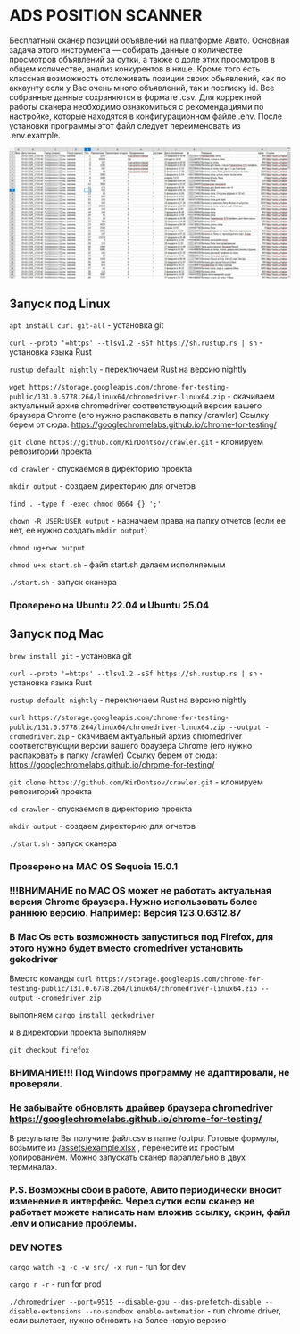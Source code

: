 # ADS POSITION SCANNER

Бесплатный сканер позиций объявлений на платформе Авито.
Основная задача этого инструмента — собирать данные о количестве просмотров объявлений за сутки, а также о доле этих просмотров в общем количестве, анализ конкурентов в нише. Кроме того есть классная возможность отслеживать позиции своих объявлений, как по аккаунту если у Вас очень много объявлений, так и посписку id.
Все собранные данные сохраняются в формате .csv.
Для корректной работы сканера необходимо ознакомиться с рекомендациями по настройке, которые находятся в конфигурационном файле .env. После установки программы этот файл следует переименовать из .env.example.

![example](https://github.com/KirDontsov/crawler/blob/master/assets/example.jpeg?raw=true)



## Запуск под Linux

```apt install curl git-all``` - установка git

```curl --proto '=https' --tlsv1.2 -sSf https://sh.rustup.rs | sh``` - установка языка Rust

```rustup default nightly``` - переключаем Rust на версию nightly

```wget https://storage.googleapis.com/chrome-for-testing-public/131.0.6778.264/linux64/chromedriver-linux64.zip``` - скачиваем актуальный архив chromedriver соответствующий версии вашего браузера Chrome (его нужно распаковать в папку /crawler)
Ссылку берем от сюда: https://googlechromelabs.github.io/chrome-for-testing/

```git clone https://github.com/KirDontsov/crawler.git``` - клонируем репозиторий проекта

```сd crawler``` - спускаемся в директорию проекта

```mkdir output``` - создаем директорию для отчетов

```find . -type f -exec chmod 0664 {} ';'```

```chown -R USER:USER output``` - назначаем права на папку отчетов (если ее нет, ее нужно создать ```mkdir output```)

```chmod ug+rwx output```

```chmod u+x start.sh``` - файл start.sh делаем исполняемым

```./start.sh``` - запуск сканера

### Проверено на Ubuntu 22.04 и Ubuntu 25.04



## Запуск под Mac

```brew install git``` - установка git

```curl --proto '=https' --tlsv1.2 -sSf https://sh.rustup.rs | sh``` - установка языка Rust

```rustup default nightly``` - переключаем Rust на версию nightly

```curl https://storage.googleapis.com/chrome-for-testing-public/131.0.6778.264/linux64/chromedriver-linux64.zip --output -cromedriver.zip``` - скачиваем актуальный архив chromedriver соответствующий версии вашего браузера Chrome (его нужно распаковать в папку /crawler)
Ссылку берем от сюда: https://googlechromelabs.github.io/chrome-for-testing/

```git clone https://github.com/KirDontsov/crawler.git``` - клонируем репозиторий проекта

```сd crawler``` - спускаемся в директорию проекта

```mkdir output``` - создаем директорию для отчетов

```./start.sh``` - запуск сканера

### Проверено на MAC OS Sequoia 15.0.1

### !!!ВНИМАНИЕ по MAC OS может не работать актуальная версия Chrome браузера. Нужно использовать более раннюю версию. Например: Версия 123.0.6312.87



### В Mac Os есть возможность запуститься под Firefox, для этого нужно будет вместо cromedriver установить gekodriver

Вместо команды ```curl https://storage.googleapis.com/chrome-for-testing-public/131.0.6778.264/linux64/chromedriver-linux64.zip --output -cromedriver.zip```

выполняем ```cargo install geckodriver```

и в директории проекта выполняем

```git checkout firefox```



### ВНИМАНИЕ!!! Под Windows программу не адаптировали, не проверяли.



### Не забывайте обновлять драйвер браузера chromedriver  https://googlechromelabs.github.io/chrome-for-testing/

В результате Вы получите файл.csv в папке /output
Готовые формулы, возьмите из [/assets/example.xlsx](https://github.com/KirDontsov/crawler/blob/master/assets/example.xlsx) , перенесите их простым копированием.
Можно запускать сканер параллельно в двух терминалах.

### P.S. Возможны сбои в работе, Авито периодически вносит изменение в интерфейс. Через сутки если сканер не работает можете написать нам вложив ссылку, скрин, файл .env и описание проблемы.



### DEV NOTES

```cargo watch -q -c -w src/ -x run``` - run for dev

```cargo r -r``` - run for prod

```./chromedriver --port=9515 --disable-gpu --dns-prefetch-disable --disable-extensions --no-sandbox enable-automation``` - run chrome driver, если вылетает, нужно обновить на более новую версию

